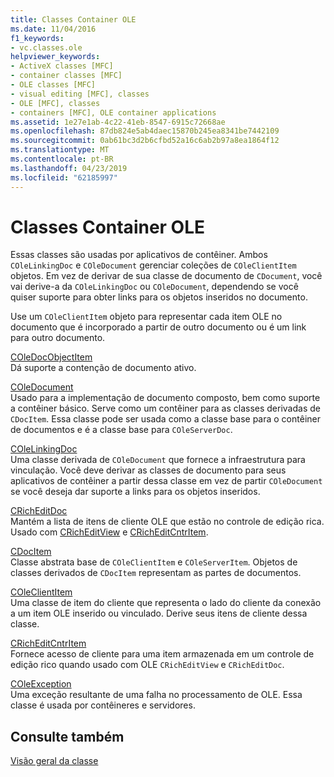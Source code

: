```yaml
---
title: Classes Container OLE
ms.date: 11/04/2016
f1_keywords:
- vc.classes.ole
helpviewer_keywords:
- ActiveX classes [MFC]
- container classes [MFC]
- OLE classes [MFC]
- visual editing [MFC], classes
- OLE [MFC], classes
- containers [MFC], OLE container applications
ms.assetid: 1e27e1ab-4c22-41eb-8547-6915c72668ae
ms.openlocfilehash: 87db824e5ab4daec15870b245ea8341be7442109
ms.sourcegitcommit: 0ab61bc3d2b6cfbd52a16c6ab2b97a8ea1864f12
ms.translationtype: MT
ms.contentlocale: pt-BR
ms.lasthandoff: 04/23/2019
ms.locfileid: "62185997"
---
```

# <a name="ole-container-classes"></a>Classes Container OLE

Essas classes são usadas por aplicativos de contêiner. Ambos `COleLinkingDoc` e `COleDocument` gerenciar coleções de `COleClientItem` objetos. Em vez de derivar de sua classe de documento de `CDocument`, você vai derive-a da `COleLinkingDoc` ou `COleDocument`, dependendo se você quiser suporte para obter links para os objetos inseridos no documento.

Use um `COleClientItem` objeto para representar cada item OLE no documento que é incorporado a partir de outro documento ou é um link para outro documento.

[COleDocObjectItem](../mfc/reference/coledocobjectitem-class.md)<br/>
Dá suporte a contenção de documento ativo.

[COleDocument](../mfc/reference/coledocument-class.md)<br/>
Usado para a implementação de documento composto, bem como suporte a contêiner básico. Serve como um contêiner para as classes derivadas de `CDocItem`. Essa classe pode ser usada como a classe base para o contêiner de documentos e é a classe base para `COleServerDoc`.

[COleLinkingDoc](../mfc/reference/colelinkingdoc-class.md)<br/>
Uma classe derivada de `COleDocument` que fornece a infraestrutura para vinculação. Você deve derivar as classes de documento para seus aplicativos de contêiner a partir dessa classe em vez de partir `COleDocument` se você deseja dar suporte a links para os objetos inseridos.

[CRichEditDoc](../mfc/reference/cricheditdoc-class.md)<br/>
Mantém a lista de itens de cliente OLE que estão no controle de edição rica. Usado com [CRichEditView](../mfc/reference/cricheditview-class.md) e [CRichEditCntrItem](../mfc/reference/cricheditcntritem-class.md).

[CDocItem](../mfc/reference/cdocitem-class.md)<br/>
Classe abstrata base de `COleClientItem` e `COleServerItem`. Objetos de classes derivados de `CDocItem` representam as partes de documentos.

[COleClientItem](../mfc/reference/coleclientitem-class.md)<br/>
Uma classe de item do cliente que representa o lado do cliente da conexão a um item OLE inserido ou vinculado. Derive seus itens de cliente dessa classe.

[CRichEditCntrItem](../mfc/reference/cricheditcntritem-class.md)<br/>
Fornece acesso de cliente para uma item armazenada em um controle de edição rico quando usado com OLE `CRichEditView` e `CRichEditDoc`.

[COleException](../mfc/reference/coleexception-class.md)<br/>
Uma exceção resultante de uma falha no processamento de OLE. Essa classe é usada por contêineres e servidores.

## <a name="see-also"></a>Consulte também

[Visão geral da classe](../mfc/class-library-overview.md)
